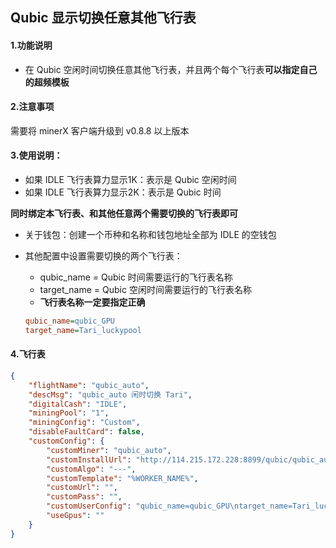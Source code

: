 

## Qubic 显示切换任意其他飞行表

#### 1.功能说明

- 在 Qubic 空闲时间切换任意其他飞行表，并且两个每个飞行表**可以指定自己的超频模板**



#### 2.注意事项

需要将 minerX 客户端升级到  v0.8.8 以上版本



#### 3.使用说明：

- 如果 IDLE 飞行表算力显示1K：表示是 Qubic 空闲时间
- 如果 IDLE 飞行表算力显示2K：表示是 Qubic 时间



**同时绑定本飞行表、和其他任意两个需要切换的飞行表即可**

- 关于钱包：创建一个币种和名称和钱包地址全部为 IDLE 的空钱包

- 其他配置中设置需要切换的两个飞行表：

  - qubic_name = Qubic 时间需要运行的飞行表名称
  - target_name = Qubic 空闲时间需要运行的飞行表名称
  - **飞行表名称一定要指定正确**

  ```ini
  qubic_name=qubic_GPU
  target_name=Tari_luckypool
  ```



#### 4.飞行表

```json
{
    "flightName": "qubic_auto",
    "descMsg": "qubic_auto 闲时切换 Tari",
    "digitalCash": "IDLE",
    "miningPool": "1",
    "miningConfig": "Custom",
    "disableFaultCard": false,
    "customConfig": {
        "customMiner": "qubic_auto",
        "customInstallUrl": "http://114.215.172.228:8899/qubic/qubic_auto-1.0.11.tar.gz",
        "customAlgo": "---",
        "customTemplate": "%WORKER_NAME%",
        "customUrl": "",
        "customPass": "",
        "customUserConfig": "qubic_name=qubic_GPU\ntarget_name=Tari_luckypool",
        "useGpus": ""
    }
}
```



